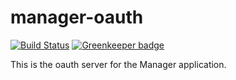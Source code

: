 # manager-oauth

[![Build Status](https://travis-ci.org/richardson-trevor/manager-oauth.svg?branch=master)](https://travis-ci.org/richardson-trevor/manager-oauth) [![Greenkeeper badge](https://badges.greenkeeper.io/trevtrich/manager-oauth.svg)](https://greenkeeper.io/)

This is the oauth server for the Manager application.
